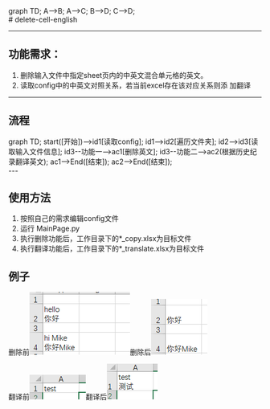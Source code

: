 <script src="https://unpkg.com/mermaid@8.8.4/dist/mermaid.min.js"></script>
<script>mermaid.initialize({startOnLoad:true});</script>

<div class="mermaid">
graph TD;
    A-->B;
    A-->C;
    B-->D;
    C-->D;
</div>
# delete-cell-english

---
## 功能需求：
1.   删除输入文件中指定sheet页内的中英文混合单元格的英文。
2.   读取config中的中英文对照关系，若当前excel存在该对应关系则添
加翻译

---
## 流程
<div class="mermaid">
graph TD;
  start([开始])-->id1[读取config];
  id1-->id2[遍历文件夹];
  id2-->id3[读取输入文件信息];
  id3--功能一-->ac1[删除英文];
  id3--功能二-->ac2(根据历史纪录翻译英文);
  ac1-->End([结束]);
  ac2-->End([结束]);
</div>
---

## 使用方法

1. 按照自己的需求编辑config文件
2. 运行 MainPage.py 
3. 执行删除功能后，工作目录下的*_copy.xlsx为目标文件
4. 执行翻译功能后，工作目录下的*_translate.xlsx为目标文件

## 例子

删除前![](example/delete.png)删除后![](example/delete_copy.png)



翻译前![](example/translate.png)翻译后![](example/translate_translate.png)



